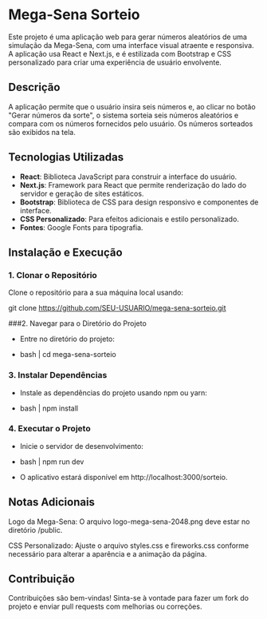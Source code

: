 # Mega-Sena Sorteio

Este projeto é uma aplicação web para gerar números aleatórios de uma simulação da Mega-Sena, com uma interface visual atraente e responsiva. A aplicação usa React e Next.js, e é estilizada com Bootstrap e CSS personalizado para criar uma experiência de usuário envolvente.

## Descrição

A aplicação permite que o usuário insira seis números e, ao clicar no botão "Gerar números da sorte", o sistema sorteia seis números aleatórios e compara com os números fornecidos pelo usuário. Os números sorteados são exibidos na tela.

## Tecnologias Utilizadas

- **React**: Biblioteca JavaScript para construir a interface do usuário.
- **Next.js**: Framework para React que permite renderização do lado do servidor e geração de sites estáticos.
- **Bootstrap**: Biblioteca de CSS para design responsivo e componentes de interface.
- **CSS Personalizado**: Para efeitos adicionais e estilo personalizado.
- **Fontes**: Google Fonts para tipografia.

## Instalação e Execução

### 1. Clonar o Repositório

Clone o repositório para a sua máquina local usando:

git clone https://github.com/SEU-USUARIO/mega-sena-sorteio.git

###2. Navegar para o Diretório do Projeto

- Entre no diretório do projeto:

- bash | cd mega-sena-sorteio

### 3. Instalar Dependências

- Instale as dependências do projeto usando npm ou yarn:

- bash | npm install

### 4. Executar o Projeto

- Inicie o servidor de desenvolvimento:

- bash | npm run dev

- O aplicativo estará disponível em http://localhost:3000/sorteio.

## Notas Adicionais

Logo da Mega-Sena: O arquivo logo-mega-sena-2048.png deve estar no diretório /public.

CSS Personalizado: Ajuste o arquivo styles.css e fireworks.css conforme necessário para alterar a aparência e a animação da página.

## Contribuição

Contribuições são bem-vindas! Sinta-se à vontade para fazer um fork do projeto e enviar pull requests com melhorias ou correções.